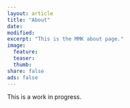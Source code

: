 ```yaml
---
layout: article
title: "About"
date: 
modified: 
excerpt: "This is the MMK about page."
image:
  feature:
  teaser:
  thumb:
share: false
ads: false
---
```


This is a work in progress.

